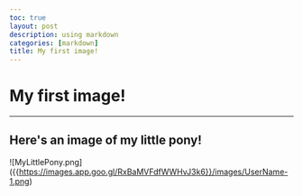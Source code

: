 ```yaml
---
toc: true
layout: post
description: using markdown
categories: [markdown]
title: My first image!
---
```

# My first image!

---
## Here's an image of my little pony!

![MyLittlePony.png] ({{https://images.app.goo.gl/RxBaMVFdfWWHvJ3k6}}/images/UserName-1.png)




[^1]: This is the footnote.

